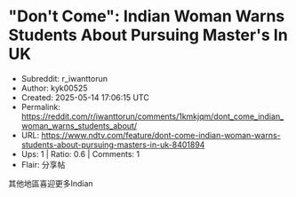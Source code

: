 # \"Don't Come\": Indian Woman Warns Students About Pursuing Master's In UK

- Subreddit: r_iwanttorun
- Author: kyk00525
- Created: 2025-05-14 17:06:15 UTC
- Permalink: https://reddit.com/r/iwanttorun/comments/1kmkjqm/dont_come_indian_woman_warns_students_about/
- URL: https://www.ndtv.com/feature/dont-come-indian-woman-warns-students-about-pursuing-masters-in-uk-8401894
- Ups: 1 | Ratio: 0.6 | Comments: 1
- Flair: 分享帖


其他地區喜迎更多Indian

